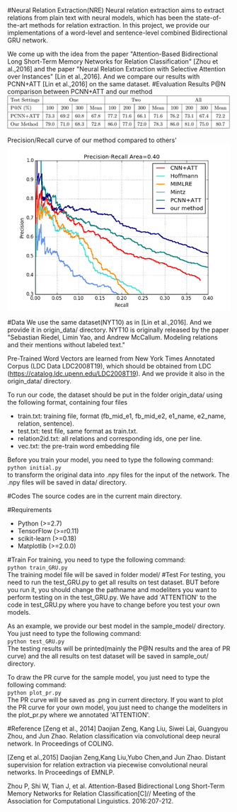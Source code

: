 #Neural Relation Extraction(NRE)
Neural relation extraction aims to extract relations from plain text with neural models, which has been the state-of-the-art methods for relation extraction. In this project, we provide our implementations of a word-level and sentence-level combined Bidirectional GRU network.  

We come up with the idea from the paper "Attention-Based Bidirectional Long Short-Term Memory Networks for Relation Classification" [Zhou et al.,2016] and the paper "Neural Relation Extraction with Selective Attention over Instances" [Lin et al.,2016]. And we compare our results with PCNN+ATT [Lin et al.,2016] on the same dataset.
#Evaluation Results
P@N comparison between PCNN+ATT and our method
![](./images/table.png)

Precision/Recall curve of our method compared to others'
![](./images/iter_11400.png)


#Data
We use the same dataset(NYT10) as in [Lin et al.,2016]. And we provide it in origin_data/ directory. NYT10 is originally released by the paper "Sebastian Riedel, Limin Yao, and Andrew McCallum. Modeling relations and their mentions without labeled text."  

Pre-Trained Word Vectors are learned from New York Times Annotated Corpus (LDC Data LDC2008T19), which should be obtained from LDC (https://catalog.ldc.upenn.edu/LDC2008T19). And we provide it also in the origin_data/ directory.

To run our code, the dataset should be put in the folder origin_data/ using the following format, containing four files
- train.txt: training file, format (fb_mid_e1, fb_mid_e2, e1_name, e2_name, relation, sentence).
- test.txt: test file, same format as train.txt.
- relation2id.txt: all relations and corresponding ids, one per line.
- vec.txt: the pre-train word embedding file

Before you train your model, you need to type the following command:  
`python initial.py`  
to transform the original data into .npy files for the input of the network. The .npy files will be saved in data/ directory.

#Codes
The source codes are in the current main directory.

#Requirements
- Python (>=2.7)
- TensorFlow (>=r0.11)
- scikit-learn (>=0.18)
- Matplotlib (>=2.0.0)

#Train
For training, you need to type the following command:  
`python train_GRU.py`  
The training model file will be saved in folder model/
#Test
For testing, you need to run the test_GRU.py to get all results on test dataset. BUT before you run it, you should change the pathname and modeliters you want to perform testing on in the test_GRU.py. We have add 'ATTENTION' to the code in test_GRU.py where you have to change before you test your own models.  

As an example, we provide our best model in the sample_model/ directory. You just need to type the following command:  
`python test_GRU.py`  
The testing results will be printed(mainly the P@N results and the area of PR curve) and the all results on test dataset will be saved in sample_out/ directory.  

To draw the PR curve for the sample model, you just need to type the following command:  
`python plot_pr.py`  
The PR curve will be saved as .png in current directory. If you want to plot the PR curve for your own model, you just need to change the modeliters in the plot_pr.py where we annotated 'ATTENTION'.

#Reference
[Zeng et al., 2014] Daojian Zeng, Kang Liu, Siwei Lai, Guangyou Zhou, and Jun Zhao. Relation classification via convolutional deep neural network. In Proceedings of COLING.  

[Zeng et al.,2015] Daojian Zeng,Kang Liu,Yubo Chen,and Jun Zhao. Distant supervision for relation extraction via piecewise convolutional neural networks. In Proceedings of EMNLP.  

Zhou P, Shi W, Tian J, et al. Attention-Based Bidirectional Long Short-Term Memory Networks for Relation Classification[C]// Meeting of the Association for Computational Linguistics. 2016:207-212.

